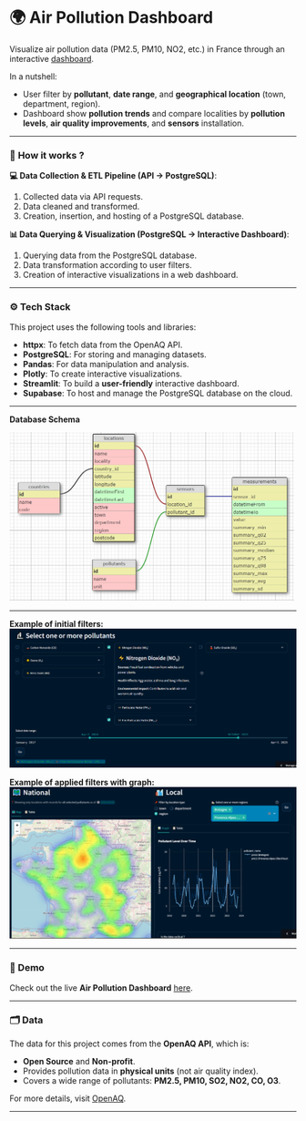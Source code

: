 # 🌍 Air Pollution Dashboard

Visualize air pollution data (PM2.5, PM10, NO2, etc.) in France through an interactive [dashboard](https://air-pg.streamlit.app).

In a nutshell:
- User filter by **pollutant**, **date range**, and **geographical location** (town, department, region).
- Dashboard show **pollution trends** and compare localities by **pollution levels**, **air quality improvements**, and **sensors** installation.

---
### 🎯 **How it works ?**

**💻 Data Collection & ETL Pipeline (API → PostgreSQL)**:
1.  Collected data via API requests.
2.  Data cleaned and transformed.
3.  Creation, insertion, and hosting of a PostgreSQL database.


**📊 Data Querying & Visualization (PostgreSQL → Interactive Dashboard)**:
1.  Querying data from the PostgreSQL database.
2.  Data transformation according to user filters.
3.  Creation of interactive visualizations in a web dashboard.

---
### ⚙️ Tech Stack

This project uses the following tools and libraries:

- **httpx**: To fetch data from the OpenAQ API.
- **PostgreSQL**: For storing and managing datasets.
- **Pandas**: For data manipulation and analysis.
- **Plotly**: To create interactive visualizations.
- **Streamlit**: To build a **user-friendly** interactive dashboard.
- **Supabase**: To host and manage the PostgreSQL database on the cloud.

---

**Database Schema**

   <img src="image/db_schema.png" alt="postgreSQL database" width="500"/>


---

**Example of initial filters:**
   ![Filtering Example 1](image/filtering_example.png)

**Example of applied filters with graph:**
   ![Filtering Example 2](image/filtering_example_two.png)


---



### 🔗 Demo

Check out the live **Air Pollution Dashboard** [here](https://air-pg.streamlit.app).

---

### 🗂️ Data

The data for this project comes from the **OpenAQ API**, which is:

- **Open Source** and **Non-profit**.
- Provides pollution data in **physical units** (not air quality index).
- Covers a wide range of pollutants: **PM2.5, PM10, SO2, NO2, CO, O3**.

For more details, visit [OpenAQ](https://docs.openaq.org/about/about).

---
